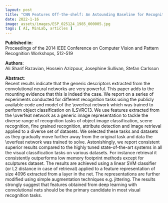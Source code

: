 ```yaml
---
layout: post
title: "CNN Features Off-the-shelf: An Astounding Baseline for Recognition"
date: 2022-1-16
image: assets/images/ESP_025124_1985_000005.jpg
tags: [ AI, MinLab, articles ]
---
```


**Published in**:   
Proceedings of the 2014 IEEE Conference on Computer Vision and Pattern Recognition Workshops, 512-519

**Authors**:   
Ali Sharif Razavian, Hossein Azizpour, Josephine Sullivan, Stefan Carlsson

**Abstract**:   
Recent results indicate that the generic descriptors extracted from the convolutional neural networks are very powerful. This paper adds to the mounting evidence that this is indeed the case. We report on a series of experiments conducted for different recognition tasks using the publicly available code and model of the \overfeat network which was trained to perform object classification on ILSVRC13. We use features extracted from the \overfeat network as a generic image representation to tackle the diverse range of recognition tasks of object image classification, scene recognition, fine grained recognition, attribute detection and image retrieval applied to a diverse set of datasets. We selected these tasks and datasets as they gradually move further away from the original task and data the \overfeat network was trained to solve. Astonishingly, we report consistent superior results compared to the highly tuned state-of-the-art systems in all the visual classification tasks on various datasets. For instance retrieval it consistently outperforms low memory footprint methods except for sculptures dataset. The results are achieved using a linear SVM classifier (or L2 distance in case of retrieval) applied to a feature representation of size 4096 extracted from a layer in the net. The representations are further modified using simple augmentation techniques e.g. jittering. The results strongly suggest that features obtained from deep learning with convolutional nets should be the primary candidate in most visual recognition tasks. 
